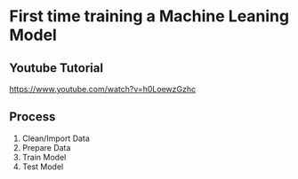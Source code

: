 # First time training a Machine Leaning Model

## Youtube Tutorial
https://www.youtube.com/watch?v=h0LoewzGzhc

## Process

1. Clean/Import Data
2. Prepare Data
3. Train Model
4. Test Model